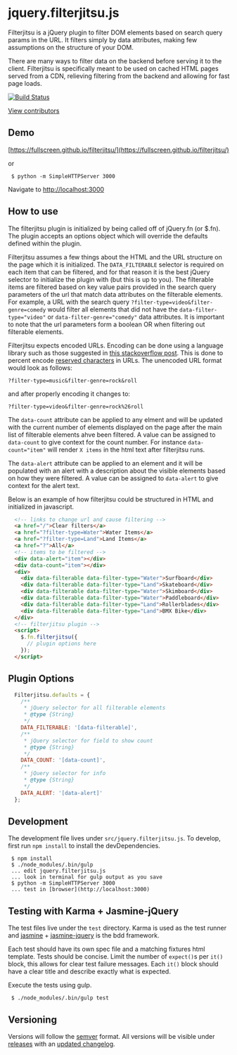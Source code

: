 # jquery.filterjitsu.js

Filterjitsu is a jQuery plugin to filter DOM elements based on search query params in the URL. It filters simply by data attributes, making few assumptions on the structure of your DOM.

There are many ways to filter data on the backend before serving it to the client. Filterjitsu is specifically meant to be used on cached HTML pages served from a CDN, relieving filtering from the backend and allowing for fast page loads.

[![Build Status](https://travis-ci.org/Fullscreen/filterjitsu.svg?branch=master)](https://travis-ci.org/Fullscreen/filterjitsu)

[View contributors](https://github.com/Fullscreen/filterjitsu/graphs/contributors)

## Demo
[https://fullscreen.github.io/filterjitsu/](https://fullscreen.github.io/filterjitsu/)

or

```shell
 $ python -m SimpleHTTPServer 3000
```
Navigate to [http://localhost:3000](http://localhost:3000)

## How to use
The filterjitsu plugin is initialized by being called off of jQuery.fn (or $.fn). The plugin
accepts an options object which will override the defaults defined within the plugin.

Filterjitsu assumes a few things about the HTML and the URL structure on the page which it is
initialized. The `DATA_FILTERABLE` selector is required on each item that can be filtered, and for
that reason it is the best jQuery selector to initialize the plugin with (but this is up to you).
The filterable items are filtered based on key value pairs provided in the search query parameters of
the url that match data attributes on the filterable elements. For example, a URL with the search
query `?filter-type=video&filter-genre=comedy` would filter all elements that did not have the
`data-filter-type="video"` or `data-filter-genre="comedy"` data attributes. It is important to note
that the url parameters form a boolean OR when filtering out filterable elements.

Filterjitsu expects encoded URLs. Encoding can be done using a language library such as those suggested in
[this stackoverflow post](http://stackoverflow.com/questions/2834034/how-do-i-raw-url-encode-decode-in-javascript-and-ruby-to-get-the-same-values-in/2834053#2834053).
This is done to percent encode [reserved characters](https://en.wikipedia.org/wiki/Percent-encoding#Types_of_URI_characters) in URLs.
The unencoded URL format would look as follows:
```
?filter-type=music&filter-genre=rock&roll
```
and after properly encoding it changes to:
```
?filter-type=video&filter-genre=rock%26roll
```

The `data-count` attribute can be applied to any elment and will be updated with the current number
of elements displayed on the page after the main list of filterable elements ahve been filtered.
A value can be assigned to `data-count` to give context for the count number. For instance
`data-count="item"` will render `X items` in the html text after filterjitsu runs.

The `data-alert` attribute can be applied to an element and it will be populated with an alert with
a description about the visible elements based on how they were filtered. A value can be assigned to
`data-alert` to give context for the alert text.

Below is an example of how filterjitsu could be structured in HTML and initialized in javascript.
```html
  <!-- links to change url and cause filtering -->
  <a href="/">Clear filters</a>
  <a href="?filter-type=Water">Water Items</a>
  <a href="?filter-type=Land">Land Items</a>
  <a href="?">All</a>
  <!-- items to be filtered -->
  <div data-alert="item"></div>
  <div data-count="item"></div>
  <div>
    <div data-filterable data-filter-type="Water">Surfboard</div>
    <div data-filterable data-filter-type="Land">Skateboard</div>
    <div data-filterable data-filter-type="Water">Skimboard</div>
    <div data-filterable data-filter-type="Water">Paddleboard</div>
    <div data-filterable data-filter-type="Land">Rollerblades</div>
    <div data-filterable data-filter-type="Land">BMX Bike</div>
  </div>
  <!-- filterjitsu plugin -->
  <script>
    $.fn.filterjitsu({
      // plugin options here
    });
  </script>
```

## Plugin Options
```js
  Filterjitsu.defaults = {
    /**
     * jQuery selector for all filterable elements
     * @type {String}
     */
    DATA_FILTERABLE: '[data-filterable]',
    /**
     * jQuery selector for field to show count
     * @type {String}
     */
    DATA_COUNT: '[data-count]',
    /**
     * jQuery selector for info
     * @type {String}
     */
    DATA_ALERT: '[data-alert]'
  };
```

## Development
The development file lives under `src/jquery.filterjitsu.js`. To develop, first run `npm install` to
install the devDependencies.
```shell
 $ npm install
 $ ./node_modules/.bin/gulp
 ... edit jquery.filterjitsu.js
 ... look in terminal for gulp output as you save
 $ python -m SimpleHTTPServer 3000
 ... test in [browser](http://localhost:3000)
```

## Testing with Karma + Jasmine-jQuery
The test files live under the `test` directory. Karma is used as the test runner and
[jasmine](http://jasmine.github.io/) + [jasmine-jquery](https://github.com/velesin/jasmine-jquery)
is the bdd framework.

Each test should have its own spec file and a matching fixtures html template. Tests should be
concise. Limit the number of `expect()`s per `it()` block, this allows for clear test failure
messages. Each `it()` block should have a clear title and describe exactly what is expected.

Execute the tests using gulp.
```shell
 $ ./node_modules/.bin/gulp test
```

## Versioning
Versions will follow the [semver](http://semver.org/) format. All versions will be visible under
[releases](https://github.com/Fullscreen/filterjitsu/releases) with an
[updated changelog](https://github.com/Fullscreen/filterjitsu/blob/master/CHANGELOG.md).
